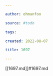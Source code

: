 ```yaml
---

author: ohmanfoo

source: #todo

tags: 

created: 2022-08-07

title: 1697

---
```

[[1697.md]]#1697.md